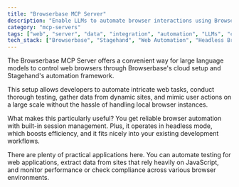 ```yaml
---
title: "Browserbase MCP Server"
description: "Enable LLMs to automate browser interactions using Browserbase and Stagehand for web automation and testing"
category: "mcp-servers"
tags: ["web", "server", "data", "integration", "automation", "LLMs", "cloud infrastructure", "end-to-end testing", "scraping", "user behavior simulation"]
tech_stack: ["Browserbase", "Stagehand", "Web Automation", "Headless Browsers", "Testing Framework", "JavaScript"]
---
```


The Browserbase MCP Server offers a convenient way for large language models to control web browsers through Browserbase's cloud setup and Stagehand's automation framework. 

This setup allows developers to automate intricate web tasks, conduct thorough testing, gather data from dynamic sites, and mimic user actions on a large scale without the hassle of handling local browser instances.

What makes this particularly useful? You get reliable browser automation with built-in session management. Plus, it operates in headless mode, which boosts efficiency, and it fits nicely into your existing development workflows.

There are plenty of practical applications here. You can automate testing for web applications, extract data from sites that rely heavily on JavaScript, and monitor performance or check compliance across various browser environments.